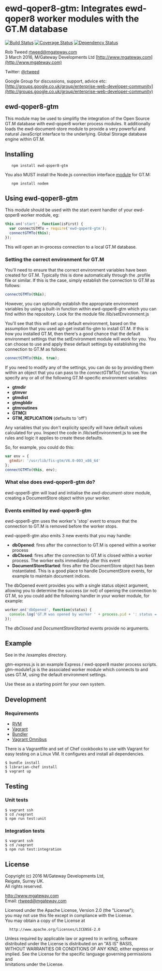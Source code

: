 # ewd-qoper8-gtm: Integrates ewd-qoper8 worker modules with the GT.M database

[![Build Status](https://travis-ci.org/robtweed/ewd-qoper8-gtm.svg?branch=master)](https://travis-ci.org/robtweed/ewd-qoper8-gtm) [![Coverage Status](https://coveralls.io/repos/github/robtweed/ewd-qoper8-gtm/badge.svg?branch=master)](https://coveralls.io/github/robtweed/ewd-qoper8-gtm?branch=master) [![Dependency Status](https://gemnasium.com/badges/github.com/robtweed/ewd-qoper8-gtm.svg)](https://gemnasium.com/github.com/robtweed/ewd-qoper8-gtm)

Rob Tweed <rtweed@mgateway.com>  
3 March 2016, M/Gateway Developments Ltd [http://www.mgateway.com](http://www.mgateway.com)  

Twitter: [@rtweed](https://twitter.com/rtweed)

Google Group for discussions, support, advice etc: [http://groups.google.co.uk/group/enterprise-web-developer-community](http://groups.google.co.uk/group/enterprise-web-developer-community)


## ewd-qoper8-gtm

This module may be used to simplifiy the integration of the Open Source GT.M database with ewd-qoper8 worker process modules. It additionally loads the ewd-document-store module to provide a very powerful and natural JavaScript interface to the underlying. Global Storage database engine within GT.M.


## Installing

       npm install ewd-qoper8-gtm

You also MUST install the Node.js connection interface [module](https://github.com/dlwicksell/nodem) for GT.M:

       npm install nodem


## Using ewd-qoper8-gtm

This module should be used with the start event handler of your ewd-qoper8 worker module, eg:

```js
this.on('start', function(isFirst) {
  var connectGTMTo = require('ewd-qoper8-gtm');
  connectGTMTo(this);
});
```

This will open an in-process connection to a local GT.M database.

### Setting the correct environment for GT.M

You'll need to ensure that the correct environment variables have been created for GT.M.  Typically this is done
automatically through the .profile file or similar.  If this is the case, simply establish the connection to GT.M
as follows:

```js
connectGTMTo(this);
```

However, you can optionally establish the appropriate environment variables by using a built-in function within 
ewd-qoper8-gtm which you can find within the repository.  Look for the module file /lib/setEnvironment.js

You'll see that this will set up a default environment, based on the assumption that you used apt-get install fis-gtm 
to install GT.M. If this is how you installed GT.M, then there's a good chance that the default environment settings
that the setEnvironment module will work for you. You can choose to use and apply these default settings by
establishing the connection to GT.M as follows:

```js
connectGTMTo(this, true);
```

If you need to modify any of the settings, you can do so by providing them within an object that you can pass to
the _connectGTMTo()_ function.  You can specify any or all of the following GT.M-specific environment variables:

- **gtmdir**
- **gtmver**
- **gtmdist**
- **gtmgbldir**
- **gtmroutines**
- **GTMCI**
- **GTM_REPLICATION**  (defaults to 'off')

Any variables that you don't explicity specify will have default values calculated for you.  Inspect the code in
/lib/setEnvironment.js to see the rules and logic it applies to create these defaults.

So, for example, you could do this:

```js
var env = {
  gtmdir: '/usr/lib/fis-gtm/V6.0-003_x86_64'
};
connectGTMTo(this, env);
```

### What else does ewd-qoper8-gtm do?

ewd-qoper8-gtm will load and initialise the _ewd-document-store_ module, creating a DocumentStore object within your worker.

### Events emitted by ewd-qoper8-gtm

ewd-qoper8-gtm uses the worker's 'stop' event to ensure that the connection to GT.M is removed before the worker stops.

ewd-qoper8-gtm also emits 3 new events that you may handle:

- **dbOpened**: fires after the connection to GT.M is opened within a worker process
- **dbClosed**: fires after the connection to GT.M is closed within a worker process.  The worker exits immediately after this event
- **DocumentStoreStarted**: fires after the DocumentStore object has been instantiated.  This is a good place to handle DocumentStore events, 
 for example to maintain document indices.

The dbOpened event provides you with a single status object argument, allowing you to determine the success (or not) of
opening the connection to GT.M, so you could add the following handler in your worker module, for example:

```js
worker.on('dbOpened', function(status) {
  console.log('GT.M was opened by worker ' + process.pid + ': status = ' + JSON.stringify(status));
});
```

The _dbClosed_ and _DocumentStoreStarted_ events provide no arguments.


## Example

See in the /examples directory.

gtm-express.js is an example Express / ewd-qoper8 master process scripts. gtm-module1.js is
the associated worker module which connects to and uses GT.M, using the default environment settings.

Use these as a starting point for your own system.


## Development

### Requirements

  - [RVM](https://rvm.io/)  
  - [Vagrant](https://www.vagrantup.com/)  
  - [Bundler](http://bundler.io/)  
  - [Vagrant Omnibus](https://github.com/chef/vagrant-omnibus) 

There is a Vagrantfile and set of Chef cookbooks to use with Vagrant for easy testing on a Linux VM. It configures and install all dependencies.

```
$ bundle install
$ librarian-chef install
$ vagrant up
```

## Testing

### Unit tests

```
$ vagrant ssh
$ cd /vagrant
$ npm run test:unit
```

### Integration tests

```
$ vagrant ssh
$ cd /vagrant
$ npm run test:integration
```


## License

 Copyright (c) 2016 M/Gateway Developments Ltd,                           
 Reigate, Surrey UK.                                                      
 All rights reserved.                                                     
                                                                           
  http://www.mgateway.com                                                  
  Email: rtweed@mgateway.com                                               
                                                                           
                                                                           
  Licensed under the Apache License, Version 2.0 (the "License");          
  you may not use this file except in compliance with the License.         
  You may obtain a copy of the License at                                  
                                                                           
      http://www.apache.org/licenses/LICENSE-2.0                           
                                                                           
  Unless required by applicable law or agreed to in writing, software      
  distributed under the License is distributed on an "AS IS" BASIS,        
  WITHOUT WARRANTIES OR CONDITIONS OF ANY KIND, either express or implied. 
  See the License for the specific language governing permissions and      
   limitations under the License.      
